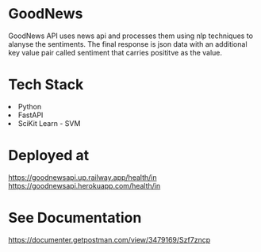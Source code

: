 # GoodNews

GoodNews API uses news api and processes them using nlp techniques to alanyse the sentiments. The final response is json data with an additional key value pair called sentiment that carries posititve as the value. 

# Tech Stack
<ui>
  <li> Python </li>
  <li> FastAPI </li>
  <li> SciKit Learn - SVM</li>
 </ui>
 
 # Deployed at
 https://goodnewsapi.up.railway.app/health/in <br>
 https://goodnewsapi.herokuapp.com/health/in
 
 # See Documentation
 https://documenter.getpostman.com/view/3479169/Szf7zncp
